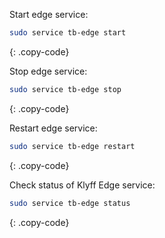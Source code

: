 
Start edge service:
```bash
sudo service tb-edge start
```
{: .copy-code}

Stop edge service:
```bash
sudo service tb-edge stop
```
{: .copy-code}

Restart edge service:
```bash
sudo service tb-edge restart
```
{: .copy-code}

Check status of Klyff Edge service:
```bash
sudo service tb-edge status
```
{: .copy-code}
